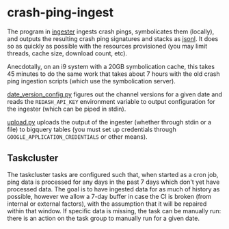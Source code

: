 # crash-ping-ingest

The program in [ingester](./ingester) ingests crash pings, symbolicates them (locally), and outputs
the resulting crash ping signatures and stacks as [jsonl][]. It does so as quickly as possible with the
resources provisioned (you may limit threads, cache size, download count, etc).

Anecdotally, on an i9 system with a 20GB symbolication cache, this takes 45 minutes to do the same
work that takes about 7 hours with the old crash ping ingestion scripts (which use the symbolication
server).

[date_version_config.py](./date_version_config.py) figures out the channel versions for a given date
and reads the `REDASH_API_KEY` environment variable to output configuration for the ingester (which
can be piped in stdin).

[upload.py](./upload.py) uploads the output of the ingester (whether through stdin or a file) to
bigquery tables (you must set up credentials through `GOOGLE_APPLICATION_CREDENTIALS` or other
means).

## Taskcluster

The taskcluster tasks are configured such that, when started as a cron job, ping data is processed
for any days in the past 7 days which don't yet have processed data. The goal is to have ingested
data for as much of history as possible, however we allow a 7-day buffer in case the CI is broken
(from internal or external factors), with the assumption that it will be repaired within that
window. If specific data is missing, the task can be manually run: there is an action on the task
group to manually run for a given date.

[jsonl]: https://jsonlines.org/
